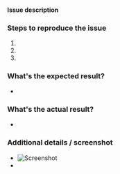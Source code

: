 #### Issue description
<!-- Describe what's the issue you're having--->


### Steps to reproduce the issue

1.  
2. 
3. 


### What's the expected result?
<!-- What was the behavior before the bug was introduced? -->
-


### What's the actual result?
<!-- How does the actual result compare to the expected result? -->
-


### Additional details / screenshot

- ![Screenshot]()
-
